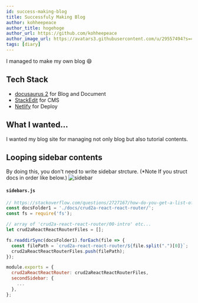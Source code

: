 ```yaml
---
id: success-making-blog
title: Successfuly Making Blog
author: kohheepeace
author_title: hogehoge
author_url: https://github.com/kohheepeace
author_image_url: https://avatars3.githubusercontent.com/u/29557494?s=400&u=e613f0acaae1f51e7e96530b95437d2d69bad713&v=4
tags: [diary]
---
```



I managed to make my own blog 😄

## Tech Stack
- [docusaurus 2](https://v2.docusaurus.io) for Blog and Document
- [StackEdit]([https://github.com/benweet/stackedit](https://github.com/benweet/stackedit)) for CMS
- [Netlify](https://www.netlify.com/) for Deploy


## What I wanted...
I wanted my blog site for managing not only blog but also tutorial contents.


## Looping sidebar contents
By doing this, you don't need to write sidebar strcture.
(*Note If you struct docs in order like below.)
![sidebar](https://storage.googleapis.com/coderhackers-assets/blog/docusaurus-sidebar-auto-lookup.png)

#### `sidebars.js`

```js
// https://stackoverflow.com/questions/2727167/how-do-you-get-a-list-of-the-names-of-all-files-present-in-a-directory-in-node-j
const docsFolder1 = './docs/crud2a-react-react-router/';
const fs = require('fs');

// array of 'crud2a-react-react-router/00-intro' etc...
let crud2aReactReactRouterFiles = [];

fs.readdirSync(docsFolder1).forEach(file => {
  const filePath = `crud2a-react-react-router/${file.split(".")[0]}`;
  crud2aReactReactRouterFiles.push(filePath);
});

module.exports = {
  crud2aReactReactRouter: crud2aReactReactRouterFiles,
  secondSidebar: {
    ...
  },
};
```

<!--stackedit_data:
eyJoaXN0b3J5IjpbLTIwNjQ4MTg2ODQsLTg4NjcwNzk3N119
-->